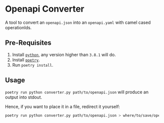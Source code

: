 # Openapi Converter

A tool to convert an `openapi.json` into an `openapi.yaml` with camel cased operationIds.

## Pre-Requisites
1. Install [`python`](https://www.python.org/), any version higher than `3.8.1` will do.
2. Install [`poetry`](https://python-poetry.org/docs/#installation).
3. Run `poetry install`.

## Usage
`poetry run python converter.py path/to/openapi.json` will produce an output into stdout.

Hence, if you want to place it in a file, redirect it yourself:
```bash
poetry run python converter.py path/to/openapi.json > where/to/save/openapi.yaml
```

